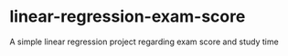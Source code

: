 # linear-regression-exam-score
A simple linear regression project regarding exam score and study time
